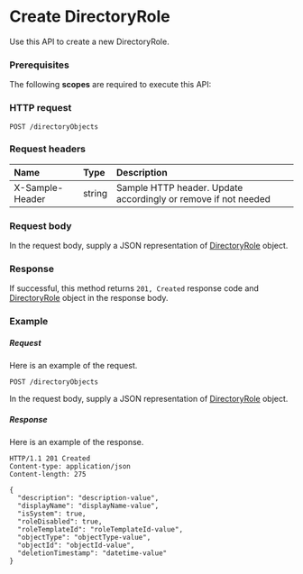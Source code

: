 # Create DirectoryRole

Use this API to create a new DirectoryRole.
### Prerequisites
The following **scopes** are required to execute this API: 
### HTTP request
<!-- { "blockType": "ignored" } -->
```http
POST /directoryObjects

```
### Request headers
| Name       | Type | Description|
|:---------------|:--------|:----------|
| X-Sample-Header  | string  | Sample HTTP header. Update accordingly or remove if not needed|

### Request body
In the request body, supply a JSON representation of [DirectoryRole](../resources/directoryrole.md) object.


### Response
If successful, this method returns `201, Created` response code and [DirectoryRole](../resources/directoryrole.md) object in the response body.

### Example
##### Request
Here is an example of the request.
<!-- {
  "blockType": "request",
  "name": "create_directoryrole_from_directoryobjects"
}-->
```http
POST /directoryObjects
```
In the request body, supply a JSON representation of [DirectoryRole](../resources/directoryrole.md) object.
##### Response
Here is an example of the response.
<!-- {
  "blockType": "response",
  "truncated": false,
  "@odata.type": "microsoft.graph.directoryrole"
} -->
```http
HTTP/1.1 201 Created
Content-type: application/json
Content-length: 275

{
  "description": "description-value",
  "displayName": "displayName-value",
  "isSystem": true,
  "roleDisabled": true,
  "roleTemplateId": "roleTemplateId-value",
  "objectType": "objectType-value",
  "objectId": "objectId-value",
  "deletionTimestamp": "datetime-value"
}
```

<!-- uuid: 93713206-fa02-48df-97bb-72304b6d766e
2015-10-25 12:56:09 UTC -->
<!-- {
  "type": "#page.annotation",
  "description": "Create DirectoryRole",
  "keywords": "",
  "section": "documentation",
  "tocPath": ""
}-->